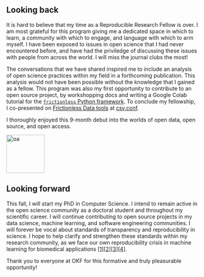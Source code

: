 ## Looking back

It is hard to believe that my time as a Reproducible Research Fellow is over. I am most grateful for this program giving me a dedicated space in which to learn, a community with which to engage, and language with which to arm myself. I have been exposed to issues in open science that I had never encountered before, and have had the priviledge of discussing these issues with people from across the world. I will miss the journal clubs the most!

The conversations that we have shared inspired me to include an analysis of open science practices within my field in a forthcoming publication. This analysis would not have been possible without the knowledge that I gained as a fellow. This program was also my first opportunity to contribute to an open source project, by workshopping docs and writing a Google Colab tutorial for the [`frictionless` Python framework](https://framework.frictionlessdata.io). To conclude my fellowship, I co-presented on [Frictionless Data tools](https://frictionlessdata.io) at [csv,conf](https://csvconf.com). 

I thoroughly enjoyed this 9-month debut into the worlds of open data, open source, and open access.

<img width="100" alt="oa" src="https://user-images.githubusercontent.com/50045763/117061483-441fdf00-acf0-11eb-922e-6caea6e7560c.png">

## Looking forward

This fall, I will start my PhD in Computer Science. I intend to remain active in the open science community as a doctoral student and throughout my scientific career. I will continue contributing to open source projects in my data science, machine learning, and software engineering communities. I will forever be vocal about standards of transparency and reproducibility in science. I hope to help clarify and strengthen these standards within my research community, as we face our own reproducibility crisis in machine learning for biomedical applications [[1]](https://stm.sciencemag.org/content/13/586/eabb1655)[[2]](https://idp.nature.com/authorize/casa?redirect_uri=https://www.nature.com/articles/s41586-020-2766-y&casa_token=7YMpxmLqxGgAAAAA:IwHzuUS9Ny1zPMYJ3khrwT2L6QmbIm_hH_XAzkQagtIxtilBGU3KzWI1YBLfh2CV-aYOo0Xkj4AXM2Yt)[[3]](https://www.nature.com/articles/s42256-021-00307-0)[[4]](https://pubs.rsna.org/doi/10.1148/ryai.2020200029).

Thank you to everyone at OKF for this formative and truly pleasurable opportunity!
